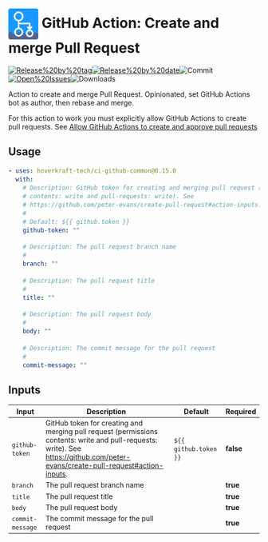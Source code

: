 <!-- jscpd:ignore-start -->
<!-- start title -->

# <img src=".github/ghadocs/branding.svg" width="60px" align="center" alt="branding<icon:git-pull-request color:gray-dark>" /> GitHub Action: Create and merge Pull Request

<!-- end title -->
<!-- start badges -->

<a href="https%3A%2F%2Fgithub.com%2Fhoverkraft-tech%2Fci-github-common%2Freleases%2Flatest"><img src="https://img.shields.io/github/v/release/hoverkraft-tech/ci-github-common?display_name=tag&sort=semver&logo=github&style=flat-square" alt="Release%20by%20tag" /></a><a href="https%3A%2F%2Fgithub.com%2Fhoverkraft-tech%2Fci-github-common%2Freleases%2Flatest"><img src="https://img.shields.io/github/release-date/hoverkraft-tech/ci-github-common?display_name=tag&sort=semver&logo=github&style=flat-square" alt="Release%20by%20date" /></a><img src="https://img.shields.io/github/last-commit/hoverkraft-tech/ci-github-common?logo=github&style=flat-square" alt="Commit" /><a href="https%3A%2F%2Fgithub.com%2Fhoverkraft-tech%2Fci-github-common%2Fissues"><img src="https://img.shields.io/github/issues/hoverkraft-tech/ci-github-common?logo=github&style=flat-square" alt="Open%20Issues" /></a><img src="https://img.shields.io/github/downloads/hoverkraft-tech/ci-github-common/total?logo=github&style=flat-square" alt="Downloads" />

<!-- end badges -->
<!-- jscpd:ignore-end -->
<!-- start description -->

Action to create and merge Pull Request. Opinionated, set GitHub Actions bot as author, then rebase and merge.

<!-- end description -->

For this action to work you must explicitly allow GitHub Actions to create pull requests. See [
Allow GitHub Actions to create and approve pull requests](https://docs.github.com/en/repositories/managing-your-repositorys-settings-and-features/enabling-features-for-your-repository/managing-github-actions-settings-for-a-repository)

<!-- start contents -->
<!-- end contents -->

## Usage

<!-- start usage -->

```yaml
- uses: hoverkraft-tech/ci-github-common@0.15.0
  with:
    # Description: GitHub token for creating and merging pull request (permissions
    # contents: write and pull-requests: write). See
    # https://github.com/peter-evans/create-pull-request#action-inputs.
    #
    # Default: ${{ github.token }}
    github-token: ""

    # Description: The pull request branch name
    #
    branch: ""

    # Description: The pull request title
    #
    title: ""

    # Description: The pull request body
    #
    body: ""

    # Description: The commit message for the pull request
    #
    commit-message: ""
```

<!-- end usage -->

## Inputs

<!-- start inputs -->

| **Input**                   | **Description**                                                                                                                                                                  | **Default**                      | **Required** |
| --------------------------- | -------------------------------------------------------------------------------------------------------------------------------------------------------------------------------- | -------------------------------- | ------------ |
| <code>github-token</code>   | GitHub token for creating and merging pull request (permissions contents: write and pull-requests: write). See https://github.com/peter-evans/create-pull-request#action-inputs. | <code>${{ github.token }}</code> | **false**    |
| <code>branch</code>         | The pull request branch name                                                                                                                                                     |                                  | **true**     |
| <code>title</code>          | The pull request title                                                                                                                                                           |                                  | **true**     |
| <code>body</code>           | The pull request body                                                                                                                                                            |                                  | **true**     |
| <code>commit-message</code> | The commit message for the pull request                                                                                                                                          |                                  | **true**     |

<!-- end inputs -->
<!-- start outputs -->
<!-- end outputs -->
<!-- start [.github/ghadocs/examples/] -->
<!-- end [.github/ghadocs/examples/] -->
